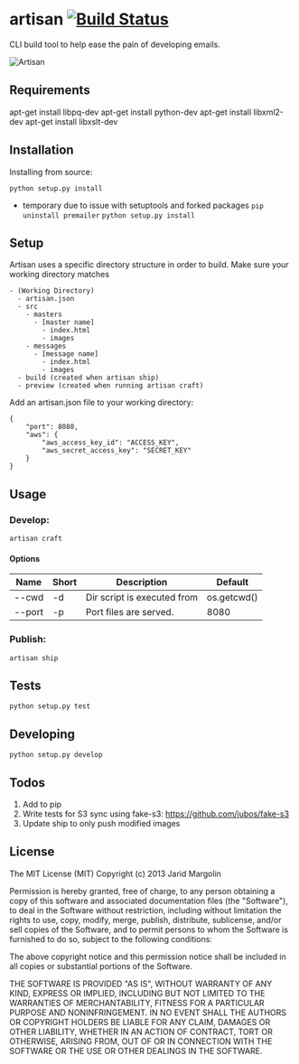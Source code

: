 artisan [![Build Status](https://travis-ci.org/firstopinion/artisan.png)](https://travis-ci.org/firstopinion/artisan)
=======

CLI build tool to help ease the pain of developing emails.

![Artisan](http://i.cloudup.com/9oBp4FQSRO.jpg)



Requirements
------------
apt-get install libpq-dev
apt-get install python-dev
apt-get install libxml2-dev
apt-get install libxslt-dev


Installation
------------

Installing from source:

`python setup.py install`

* temporary due to issue with setuptools and forked packages
`pip uninstall premailer`
`python setup.py install`


Setup
-----

Artisan uses a specific directory structure in order to build. Make sure your working directory matches

	- (Working Directory)
	  - artisan.json
	  - src
	    - masters
	      - [master name]
	        - index.html
	        - images
	    - messages
	      - [message name]
	        - index.html
	        - images
	  - build (created when artisan ship)
	  - preview (created when running artisan craft)

Add an artisan.json file to your working directory:

	{
		"port": 8080,
		"aws": {
			"aws_access_key_id": "ACCESS_KEY",
			"aws_secret_access_key": "SECRET_KEY"
		}
	}



Usage
-----

### Develop:

`artisan craft`

#### Options

| Name   | Short |  Description                                           | Default     |
| ------ | ----- | ------------------------------------------------------ | ----------- |
| --cwd  | -d    | Dir script is executed from                            | os.getcwd() |
| --port | -p    | Port files are served.                                 | 8080        |

### Publish:

`artisan ship`



Tests
-----

`python setup.py test`



Developing
----------

`python setup.py develop`



Todos
-----

1. Add to pip
2. Write tests for S3 sync using fake-s3: https://github.com/jubos/fake-s3
3. Update ship to only push modified images



License
-------
The MIT License (MIT)
Copyright (c) 2013 Jarid Margolin

Permission is hereby granted, free of charge, to any person obtaining a copy
of this software and associated documentation files (the "Software"), to deal
in the Software without restriction, including without limitation the rights
to use, copy, modify, merge, publish, distribute, sublicense, and/or sell
copies of the Software, and to permit persons to whom the Software is
furnished to do so, subject to the following conditions:

The above copyright notice and this permission notice shall be included in
all copies or substantial portions of the Software.

THE SOFTWARE IS PROVIDED "AS IS", WITHOUT WARRANTY OF ANY KIND, EXPRESS OR
IMPLIED, INCLUDING BUT NOT LIMITED TO THE WARRANTIES OF MERCHANTABILITY,
FITNESS FOR A PARTICULAR PURPOSE AND NONINFRINGEMENT. IN NO EVENT SHALL THE
AUTHORS OR COPYRIGHT HOLDERS BE LIABLE FOR ANY CLAIM, DAMAGES OR OTHER
LIABILITY, WHETHER IN AN ACTION OF CONTRACT, TORT OR OTHERWISE, ARISING FROM,
OUT OF OR IN CONNECTION WITH THE SOFTWARE OR THE USE OR OTHER DEALINGS IN
THE SOFTWARE.